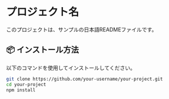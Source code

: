 # プロジェクト名

このプロジェクトは、サンプルの日本語READMEファイルです。

## 📦 インストール方法

以下のコマンドを使用してインストールしてください。

```bash
git clone https://github.com/your-username/your-project.git
cd your-project
npm install  
